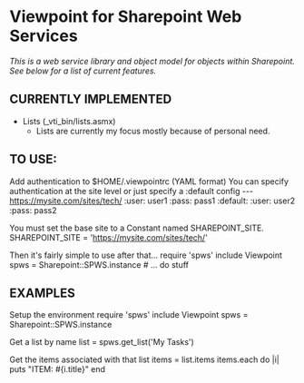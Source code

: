 Viewpoint for Sharepoint Web Services
================================
*This is a web service library and object model for objects within Sharepoint.*
*See below for a list of current features.*

CURRENTLY IMPLEMENTED
---------------------
* Lists (_vti_bin/lists.asmx)
  - Lists are currently my focus mostly because of personal need.


TO USE:
-------
Add authentication to $HOME/.viewpointrc (YAML format)
You can specify authentication at the site level or just specify a :default config
	--- 
	https://mysite.com/sites/tech/
		:user: user1
		:pass: pass1
	:default:
		:user: user2
		:pass: pass2

You must set the base site to a Constant named SHAREPOINT_SITE.
	SHAREPOINT_SITE = 'https://mysite.com/sites/tech/'

Then it's fairly simple to use after that...
	require 'spws'
	include Viewpoint
	spws = Sharepoint::SPWS.instance
	# ... do stuff


EXAMPLES
--------
Setup the environment
	require 'spws'
	include Viewpoint
	spws = Sharepoint::SPWS.instance

Get a list by name
	list = spws.get_list('My Tasks')

Get the items associated with that list
	items = list.items
	items.each do |i|
		puts "ITEM: #{i.title}"
	end
